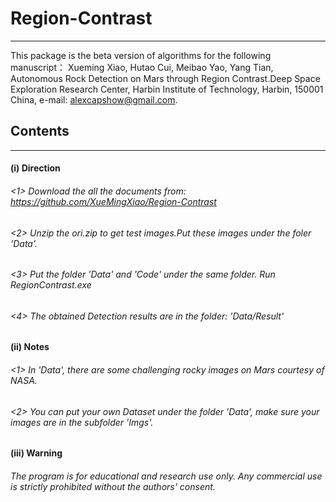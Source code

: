 # Region-Contrast
------------------------
This package is the beta version of algorithms for the following manuscript： Xueming Xiao, Hutao Cui, Meibao Yao, Yang Tian, Autonomous Rock Detection on Mars through Region Contrast.Deep Space Exploration Research Center, Harbin Institute of Technology, Harbin, 150001 China, e-mail: alexcapshow@gmail.com.
## Contents
-----------------------------
#### (i) Direction
###### <1> Download the all the documents from: https://github.com/XueMingXiao/Region-Contrast
###### <2> Unzip the ori.zip to get test images.Put these images under the foler 'Data'.
###### <3> Put the folder 'Data' and 'Code' under the same folder. Run RegionContrast.exe
###### <4> The obtained Detection results are in the folder: 'Data/Result' 
#### (ii) Notes
###### <1> In 'Data', there are some challenging rocky images on Mars courtesy of NASA.
###### <2> You can put your own Dataset under the folder 'Data', make sure your images are in the subfolder 'Imgs'.

#### (iii) Warning
###### The program is for educational and research use only. Any commercial use is strictly prohibited without the authors' consent.
